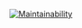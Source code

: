 [![Maintainability](https://api.codeclimate.com/v1/badges/bf47194235807c007714/maintainability)](https://codeclimate.com/github/Viacheslav80/backend-project-lvl1/maintainability)
